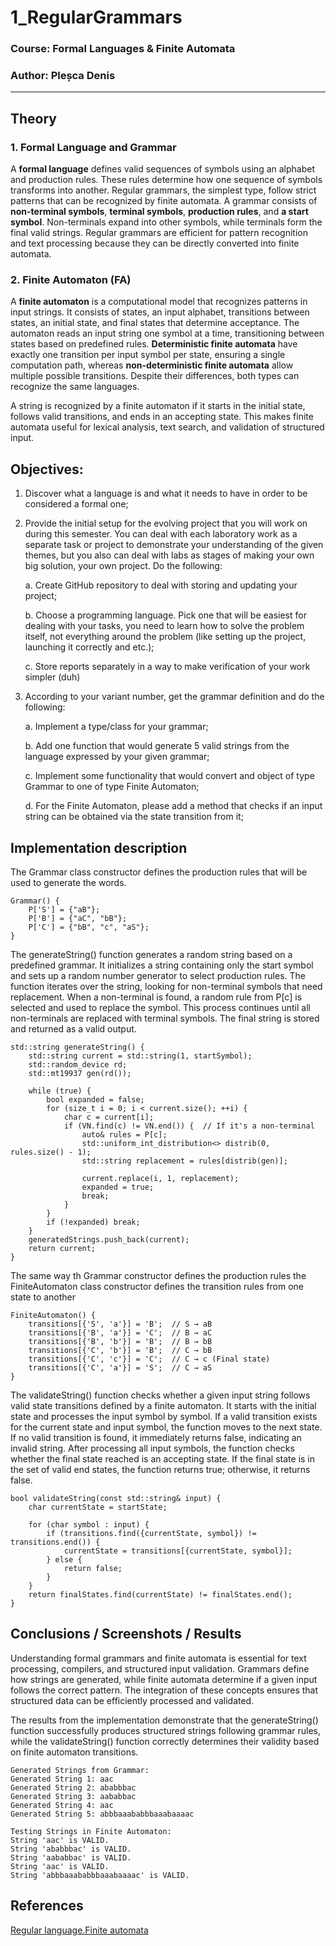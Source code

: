 # 1_RegularGrammars

### Course: Formal Languages & Finite Automata
### Author: Pleșca Denis

----

## Theory

### **1. Formal Language and Grammar**

A **formal language** defines valid sequences of symbols using an alphabet and production rules. These rules determine how one sequence of symbols transforms into another. Regular grammars, the simplest type, follow strict patterns that can be recognized by finite automata. A grammar consists of **non-terminal symbols**, **terminal symbols**, **production rules**, and **a start symbol**. Non-terminals expand into other symbols, while terminals form the final valid strings. Regular grammars are efficient for pattern recognition and text processing because they can be directly converted into finite automata.

### **2. Finite Automaton (FA)**

A **finite automaton** is a computational model that recognizes patterns in input strings. It consists of states, an input alphabet, transitions between states, an initial state, and final states that determine acceptance. The automaton reads an input string one symbol at a time, transitioning between states based on predefined rules. **Deterministic finite automata** have exactly one transition per input symbol per state, ensuring a single computation path, whereas **non-deterministic finite automata** allow multiple possible transitions. Despite their differences, both types can recognize the same languages.

A string is recognized by a finite automaton if it starts in the initial state, follows valid transitions, and ends in an accepting state. This makes finite automata useful for lexical analysis, text search, and validation of structured input.




## Objectives:

1. Discover what a language is and what it needs to have in order to be considered a formal one;

2. Provide the initial setup for the evolving project that you will work on during this semester. You can deal with each laboratory work as a separate task or project to demonstrate your understanding of the given themes, but you also can deal with labs as stages of making your own big solution, your own project. Do the following:

    a. Create GitHub repository to deal with storing and updating your project;

    b. Choose a programming language. Pick one that will be easiest for dealing with your tasks, you need to learn how to solve the problem itself, not everything around the problem (like setting up the project, launching it correctly and etc.);

    c. Store reports separately in a way to make verification of your work simpler (duh)

3. According to your variant number, get the grammar definition and do the following:

    a. Implement a type/class for your grammar;

    b. Add one function that would generate 5 valid strings from the language expressed by your given grammar;

    c. Implement some functionality that would convert and object of type Grammar to one of type Finite Automaton;

    d. For the Finite Automaton, please add a method that checks if an input string can be obtained via the state transition from it;

## Implementation description

The Grammar class constructor defines the production rules that will be used to generate the words.

```
Grammar() {
    P['S'] = {"aB"};
    P['B'] = {"aC", "bB"};
    P['C'] = {"bB", "c", "aS"};
}
```

The generateString() function generates a random string based on a predefined grammar. It initializes a string containing only the start symbol and sets up a random number generator to select production rules. The function iterates over the string, looking for non-terminal symbols that need replacement. When a non-terminal is found, a random rule from P[c] is selected and used to replace the symbol. This process continues until all non-terminals are replaced with terminal symbols. The final string is stored and returned as a valid output. 

```
std::string generateString() {
    std::string current = std::string(1, startSymbol);
    std::random_device rd;
    std::mt19937 gen(rd());

    while (true) {
        bool expanded = false;
        for (size_t i = 0; i < current.size(); ++i) {
            char c = current[i];
            if (VN.find(c) != VN.end()) {  // If it's a non-terminal
                auto& rules = P[c];
                std::uniform_int_distribution<> distrib(0, rules.size() - 1);
                std::string replacement = rules[distrib(gen)];

                current.replace(i, 1, replacement);
                expanded = true;
                break;
            }
        }
        if (!expanded) break;
    }
    generatedStrings.push_back(current);
    return current;
}
```
The same way th Grammar constructor defines the production rules the FiniteAutomaton class constructor defines the transition rules from one state to another
```
FiniteAutomaton() {
    transitions[{'S', 'a'}] = 'B';  // S → aB
    transitions[{'B', 'a'}] = 'C';  // B → aC
    transitions[{'B', 'b'}] = 'B';  // B → bB
    transitions[{'C', 'b'}] = 'B';  // C → bB
    transitions[{'C', 'c'}] = 'C';  // C → c (Final state)
    transitions[{'C', 'a'}] = 'S';  // C → aS
}
```
The validateString() function checks whether a given input string follows valid state transitions defined by a finite automaton. It starts with the initial state and processes the input symbol by symbol. If a valid transition exists for the current state and input symbol, the function moves to the next state. If no valid transition is found, it immediately returns false, indicating an invalid string. After processing all input symbols, the function checks whether the final state reached is an accepting state. If the final state is in the set of valid end states, the function returns true; otherwise, it returns false.
```
bool validateString(const std::string& input) {
    char currentState = startState;

    for (char symbol : input) {
        if (transitions.find({currentState, symbol}) != transitions.end()) {
            currentState = transitions[{currentState, symbol}];
        } else {
            return false;
        }
    }
    return finalStates.find(currentState) != finalStates.end();
}
```


## Conclusions / Screenshots / Results

Understanding formal grammars and finite automata is essential for text processing, compilers, and structured input validation. Grammars define how strings are generated, while finite automata determine if a given input follows the correct pattern. The integration of these concepts ensures that structured data can be efficiently processed and validated.

The results from the implementation demonstrate that the generateString() function successfully produces structured strings following grammar rules, while the validateString() function correctly determines their validity based on finite automaton transitions. 
```
Generated Strings from Grammar:
Generated String 1: aac
Generated String 2: ababbbac
Generated String 3: aababbac
Generated String 4: aac
Generated String 5: abbbaaababbbaaabaaaac
```
```
Testing Strings in Finite Automaton:
String 'aac' is VALID.
String 'ababbbac' is VALID.
String 'aababbac' is VALID.
String 'aac' is VALID.
String 'abbbaaababbbaaabaaaac' is VALID.
```
## References
[Regular language.Finite automata](https://drive.google.com/file/d/1rBGyzDN5eWMXTNeUxLxmKsf7tyhHt9Jk/view?pli=1)